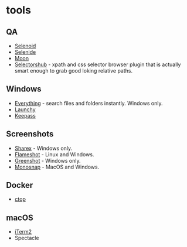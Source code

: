 # tools

## QA
 * [Selenoid](https://aerokube.com/selenoid/latest/)
 * [Selenide](https://selenide.org/)
 * [Moon](https://aerokube.com/moon/latest/)
 * [Selectorshub](https://selectorshub.com/) - xpath and css selector browser plugin that is actually smart enough to grab good loking relative paths.

## Windows
 * [Everything](https://www.voidtools.com/) - search files and folders instantly. Windows only.
 * [Launchy](https://www.launchy.net/)
 * [Keepass](https://keepass.info/download.html)

## Screenshots
 * [Sharex](https://getsharex.com/) - Windows only.
 * [Flameshot](https://github.com/flameshot-org/flameshot) - Linux and Windows.
 * [Greenshot](https://getgreenshot.org/) - Windows only.
 * [Monosnap](https://monosnap.com/download/mac) - MacOS and Windows.

## Docker
 * [ctop](https://github.com/bcicen/ctop)

## macOS
 * [iTerm2](https://iterm2.com)
 * Spectacle
